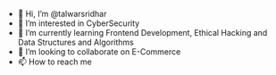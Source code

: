 - 👋 Hi, I’m @talwarsridhar
- 👀 I’m interested in CyberSecurity
- 🌱 I’m currently learning Frontend Development, Ethical Hacking and Data Structures and Algorithms
- 💞️ I’m looking to collaborate on E-Commerce
- 📫 How to reach me 

<!---
talwarsridhar/talwarsridhar is a ✨ special ✨ repository because its `README.md` (this file) appears on your GitHub profile.
You can click the Preview link to take a look at your changes.
--->
